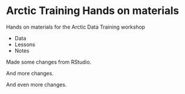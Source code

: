 # Arctic Training Hands on materials

Hands on materials for the Arctic Data Training workshop

* Data
* Lessons
* Notes

Made some changes from RStudio.

And more changes.

And even more changes.